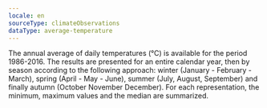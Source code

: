 ```yaml
---
locale: en
sourceType: climateObservations
dataType: average-temperature
---
```


The annual average of daily temperatures (°C) is available for the period
1986-2016. The results are presented for an entire calendar year, then by season
according to the following approach: winter (January - February - March), spring
(April - May - June), summer (July, August, September) and finally autumn
(October November December). For each representation, the minimum, maximum
values and the median are summarized.
